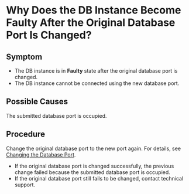 # Why Does the DB Instance Become Faulty After the Original Database Port Is Changed?<a name="rds_faq_0035"></a>

## Symptom<a name="sc599b6af5628403c99d7b598212c947e"></a>

-   The DB instance is in  **Faulty**  state after the original database port is changed.
-   The DB instance cannot be connected using the new database port.

## **Possible Causes**<a name="scdd5c81165d64e3b99b5d591249f21a9"></a>

The submitted database port is occupied.

## Procedure<a name="s901c1fbe15e64306ba114910b0b781e9"></a>

Change the original database port to the new port again. For details, see  [Changing the Database Port](changing-the-database-port.md).

-   If the original database port is changed successfully, the previous change failed because the submitted database port is occupied.
-   If the original database port still fails to be changed, contact technical support.


